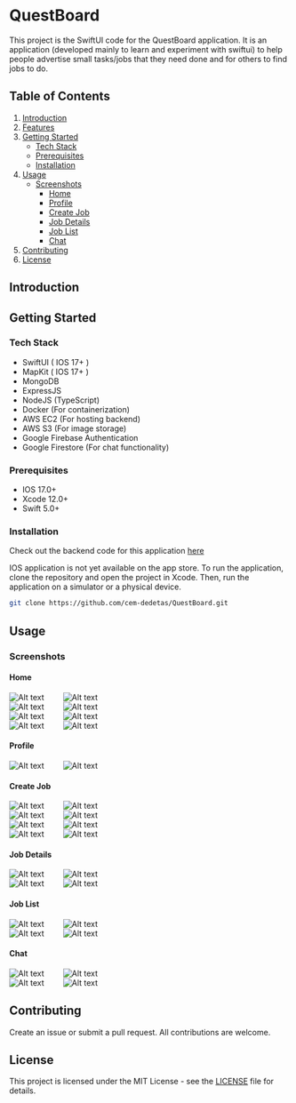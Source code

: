 # QuestBoard

This project is the SwiftUI code for the QuestBoard application. It is an application (developed mainly to learn and experiment with swiftui) to help people advertise small tasks/jobs that they need done and for others to find jobs to do.

## Table of Contents

1. [Introduction](#introduction)
2. [Features](#features)
3. [Getting Started](#getting-started)
    - [Tech Stack ](#tech-stack)
    - [Prerequisites](#prerequisites)
    - [Installation](#installation)
4. [Usage](#usage)
    - [Screenshots](#screenshots)
        - [Home](#home)
        - [Profile](#profile)
        - [Create Job](#create-job)
        - [Job Details](#job-details)
        - [Job List](#job-list)
        - [Chat](#chat)
5. [Contributing](#contributing)
6. [License](#license)

## Introduction


## Getting Started

### Tech Stack 
- SwiftUI ( IOS 17+ )
- MapKit ( IOS 17+ )
- MongoDB
- ExpressJS
- NodeJS (TypeScript)
- Docker (For containerization)
- AWS EC2 (For hosting backend)
- AWS S3 (For image storage)
- Google Firebase Authentication
- Google Firestore  (For chat functionality)

### Prerequisites

- IOS 17.0+
- Xcode 12.0+
- Swift 5.0+

### Installation

Check out the backend code for this application [here](
    https://github.com/cem-dedetas/QuestBoardAPI.git
)

IOS application is not yet available on the app store. To run the application, clone the repository and open the project in Xcode. Then, run the application on a simulator or a physical device.

```bash
git clone https://github.com/cem-dedetas/QuestBoard.git
```



## Usage

### Screenshots
#### Home

<div style="display:flex margin-top:30px">
<img src="Screenshots/home-dark-1.png" alt="Alt text" style="
    max-height:500px;
    width:auto;
    height:auto;
    margin-right:30px"/>
<img src="Screenshots/home-light-1.png" alt="Alt text" style="
    max-height:500px;
    width:auto;
    height:auto;
    margin-right:30px"/>
</div>

<div style="display:flex margin-top:30px">
<img src="Screenshots/home-dark-2.png" alt="Alt text" style="
    max-height:500px;
    width:auto;
    height:auto;
    margin-right:30px"/>
<img src="Screenshots/home-light-2.png" alt="Alt text" style="
    max-height:500px;
    width:auto;
    height:auto;
    margin-right:30px"/>
</div>

<div style="display:flex margin-top:30px">
<img src="Screenshots/home-dark-3.png" alt="Alt text" style="
    max-height:500px;
    width:auto;
    height:auto;
    margin-right:30px"/>
<img src="Screenshots/home-light-3.png" alt="Alt text" style="
    max-height:500px;
    width:auto;
    height:auto;
    margin-right:30px"/>
</div>

<div style="display:flex margin-top:30px">
<img src="Screenshots/ads-search-dark-1.png" alt="Alt text" style="
    max-height:500px;
    width:auto;
    height:auto;
    margin-right:30px"/>
<img src="Screenshots/ads-search-light-1.png" alt="Alt text" style="
    max-height:500px;
    width:auto;
    height:auto;
    margin-right:30px"/>
</div>


#### Profile

<div style="display:flex margin-top:30px">
<img src="Screenshots/settings-dark-1.png" alt="Alt text" style="
    max-height:500px;
    width:auto;
    height:auto;
    margin-right:30px"/>
<img src="Screenshots/settings-light-1.png" alt="Alt text" style="
    max-height:500px;
    width:auto;
    height:auto;
    margin-right:30px"/>
</div>
<div style="display:flex margin-top:30px">


#### Create Job

<div style="display:flex margin-top:30px">
<img src="Screenshots/create-dark-1.png" alt="Alt text" style="
    max-height:500px;
    width:auto;
    height:auto;
    margin-right:30px"/>
<img src="Screenshots/create-light-1.png" alt="Alt text" style="
    max-height:500px;
    width:auto;
    height:auto;
    margin-right:30px"/>
</div>

<div style="display:flex margin-top:30px">
<img src="Screenshots/create-dark-2.png" alt="Alt text" style="
    max-height:500px;
    width:auto;
    height:auto;
    margin-right:30px"/>
<img src="Screenshots/create-light-2.png" alt="Alt text" style="
    max-height:500px;
    width:auto;
    height:auto;
    margin-right:30px"/>
</div>

<div style="display:flex margin-top:30px">
<img src="Screenshots/create-dark-3.png" alt="Alt text" style="
    max-height:500px;
    width:auto;
    height:auto;
    margin-right:30px"/>
<img src="Screenshots/create-light-3.png" alt="Alt text" style="
    max-height:500px;
    width:auto;
    height:auto;
    margin-right:30px"/>
</div>

<div style="display:flex margin-top:30px">
<img src="Screenshots/create-dark-4.png" alt="Alt text" style="
    max-height:500px;
    width:auto;
    height:auto;
    margin-right:30px"/>
<img src="Screenshots/create-dark-5.png" alt="Alt text" style="
    max-height:500px;
    width:auto;
    height:auto;
    margin-right:30px"/>
</div>


#### Job Details

<div style="display:flex margin-top:30px">
<img src="Screenshots/ad-detail-dark-1.png" alt="Alt text" style="
    max-height:500px;
    width:auto;
    height:auto;
    margin-right:30px"/>
<img src="Screenshots/ad-detail-light-1.png" alt="Alt text" style="
    max-height:500px;
    width:auto;
    height:auto;
    margin-right:30px"/>
</div>

<div style="display:flex margin-top:30px">
<img src="Screenshots/ad-detail-dark-2.png" alt="Alt text" style="
    max-height:500px;
    width:auto;
    height:auto;
    margin-right:30px"/>
<img src="Screenshots/ad-detail-light-2.png" alt="Alt text" style="
    max-height:500px;
    width:auto;
    height:auto;
    margin-right:30px"/>
</div>

#### Job List

<div style="display:flex margin-top:30px">
<img src="Screenshots/my-ads-dark-1.png" alt="Alt text" style="
    max-height:500px;
    width:auto;
    height:auto;
    margin-right:30px"/>
<img src="Screenshots/my-ads-light-1.png" alt="Alt text" style="
    max-height:500px;
    width:auto;
    height:auto;
    margin-right:30px"/>
</div>

<div style="display:flex margin-top:30px">
<img src="Screenshots/favorites-dark-1.png" alt="Alt text" style="
    max-height:500px;
    width:auto;
    height:auto;
    margin-right:30px"/>
<img src="Screenshots/favorites-light-1.png" alt="Alt text" style="
    max-height:500px;
    width:auto;
    height:auto;
    margin-right:30px"/>
</div>


#### Chat

<div style="display:flex margin-top:30px">
<img src="Screenshots/chat-dark-1.png" alt="Alt text" style="
    max-height:500px;
    width:auto;
    height:auto;
    margin-right:30px"/>
<img src="Screenshots/chat-light-2.png" alt="Alt text" style="
    max-height:500px;
    width:auto;
    height:auto;
    margin-right:30px"/>
</div>


<div style="display:flex margin-top:30px">
<img src="Screenshots/chat-dark-2.png" alt="Alt text" style="
    max-height:500px;
    width:auto;
    height:auto;
    margin-right:30px"/>
<img src="Screenshots/chat-light-1.png" alt="Alt text" style="
    max-height:500px;
    width:auto;
    height:auto;
    margin-right:30px"/>
</div>


## Contributing

Create an issue or submit a pull request. All contributions are welcome.

## License

This project is licensed under the MIT License - see the [LICENSE](LICENSE) file for details.
